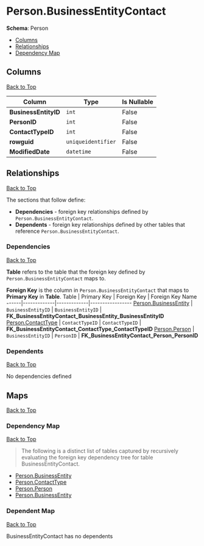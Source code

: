 # Person.BusinessEntityContact

**Schema**: Person
* [Columns](#columns)
* [Relationships](#relationships)
* [Dependency Map](#dependency-map)

## Columns
[Back to Top](#businessentitycontact)

Column | Type | Is Nullable
-------|------|------------
**BusinessEntityID** | `int` | False
**PersonID** | `int` | False
**ContactTypeID** | `int` | False
**rowguid** | `uniqueidentifier` | False
**ModifiedDate** | `datetime` | False

## Relationships
[Back to Top](#businessentitycontact)


The sections that follow define:
* **Dependencies** - foreign key relationships defined by `Person.BusinessEntityContact`.
* **Dependents** - foreign key relationships defined by other tables that reference `Person.BusinessEntityContact`.

### Dependencies
[Back to Top](#businessentitycontact)


**Table** refers to the table that the foreign key defined by `Person.BusinessEntityContact` maps to.

**Foreign Key** is the column in `Person.BusinessEntityContact` that maps to **Primary Key** in **Table**.
Table | Primary Key | Foreign Key | Foreign Key Name
------|-------------|-------------|-----------------
[Person.BusinessEntity](./BusinessEntity.md) | `BusinessEntityID` | `BusinessEntityID` | **FK_BusinessEntityContact_BusinessEntity_BusinessEntityID**
[Person.ContactType](./ContactType.md) | `ContactTypeID` | `ContactTypeID` | **FK_BusinessEntityContact_ContactType_ContactTypeID**
[Person.Person](./Person.md) | `BusinessEntityID` | `PersonID` | **FK_BusinessEntityContact_Person_PersonID**

### Dependents
[Back to Top](#businessentitycontact)

No dependencies defined

## Maps
[Back to Top](#businessentitycontact)

### Dependency Map
[Back to Top](#businessentitycontact)

> The following is a distinct list of tables captured by recursively evaluating the foreign key dependency tree for table BusinessEntityContact.

* [Person.BusinessEntity](./BusinessEntity.md)
* [Person.ContactType](./ContactType.md)
* [Person.Person](./Person.md)
* [Person.BusinessEntity](./BusinessEntity.md)
### Dependent Map
[Back to Top](#businessentitycontact)

BusinessEntityContact has no dependents
